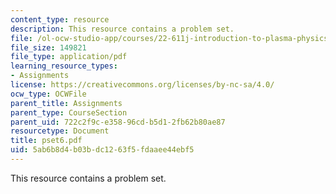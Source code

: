 ```yaml
---
content_type: resource
description: This resource contains a problem set.
file: /ol-ocw-studio-app/courses/22-611j-introduction-to-plasma-physics-i-fall-2006/5ab6b8d4b03bdc1263f5fdaaee44ebf5_pset6.pdf
file_size: 149821
file_type: application/pdf
learning_resource_types:
- Assignments
license: https://creativecommons.org/licenses/by-nc-sa/4.0/
ocw_type: OCWFile
parent_title: Assignments
parent_type: CourseSection
parent_uid: 722c2f9c-e358-96cd-b5d1-2fb62b80ae87
resourcetype: Document
title: pset6.pdf
uid: 5ab6b8d4-b03b-dc12-63f5-fdaaee44ebf5
---
```

This resource contains a problem set.
